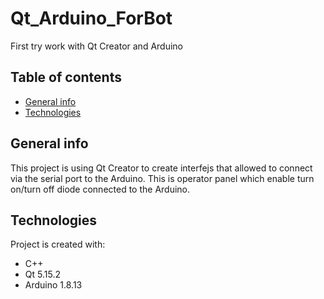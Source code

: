 # Qt_Arduino_ForBot
First try work with Qt Creator and Arduino

## Table of contents
* [General info](#general-info)
* [Technologies](#technologies)

## General info
This project is using Qt Creator to create interfejs that allowed to connect via the serial port to the Arduino. This is operator panel which enable turn on/turn off diode connected to the Arduino. 
	
## Technologies
Project is created with:
* C++
* Qt 5.15.2
* Arduino 1.8.13

